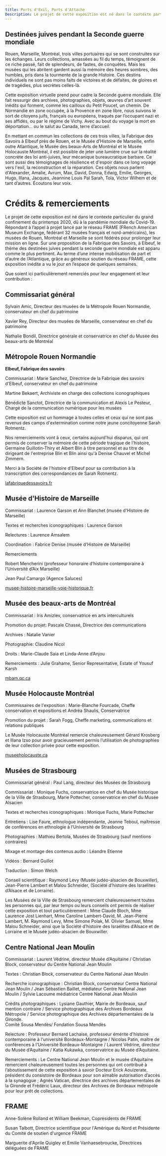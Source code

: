 ```yaml
---
title: Ports d'Exil, Ports d'Attache
Description: Le projet de cette exposition est né dans le contexte particulier du grand confinement du printemps 2020, dû à la pandémie mondiale du Covid-19. Répondant à l’appel à projet lancé par le réseau FRAME, les musées de Rouen, Montréal et Marseille se sont fédérés pour prolonger leur mission en ligne.
---
```


## Destinées juives pendant la Seconde guerre mondiale

Rouen, Marseille, Montréal, trois villes portuaires qui se sont construites sur les échanges. Leurs collections, amassées au fil du temps, témoignent de ce riche passé, fait de splendeurs, de fastes, de conquêtes. Mais les musées qui les abritent gardent aussi la mémoire des heures sombres, des humbles, pris dans la tourmente de la grande Histoire. Ces destins individuels ne sont pas moins faits de victoires et de défaites, de gloires et de tragédies, plus secrètes celles-là.

Cette exposition virtuelle prend pour cadre la Seconde guerre mondiale. Elle fait ressurgir des archives, photographies, objets, œuvres d’art souvent inédits qui forment, comme les cailloux du Petit Poucet, un chemin. De Normandie en zone occupée, à la Provence en zone libre, nous suivons le sort de citoyens juifs, français ou européens, traqués par l’occupant nazi et ses affidés, ou par le régime de Vichy. Avec au bout du voyage la mort en déportation... ou le salut au Canada, terre d’accueil.

En mettant en commun les collections de ces trois villes, la Fabrique des Savoirs à Elbeuf près de Rouen, et le Musée d’Histoire de Marseille, enfin outre Atlantique, le Musée des beaux-Arts de Montréal et le Musée Holocauste Montréal, il est possible de jeter une lumière crue sur la réalité concrète des loi anti-juives,  leur mécanique bureaucratique barbare. Ce sont aussi des témoignages de résilience et d'espoir dans ce long voyage vers l'exil, la reconstruction et la réparation.  Ces objets nous parlent d'Alexander, Amalie, Avrum, Max, David, Donna, Edwig, Emilie, Georges, Hugo, Illana, Jacques, Jeannine Louis Pal Sarah, Tola, Victor Wilhem et de tant d’autres. Écoutons leur voix.

# Crédits & remerciements

Le projet de cette exposition est né dans le contexte particulier du grand confinement du printemps 2020, dû à la pandémie mondiale du Covid-19. Répondant à l’appel à projet lancé par le réseau FRAME (FRench American Museum Exchange, fédérant 32 musées français et nord-américains), les musées de Rouen, Montréal et Marseille se sont fédérés pour prolonger leur mission en ligne. Sur une proposition de la Fabrique des Savoirs, à Elbeuf, le thème des destinées juives pendant la seconde guerre mondiale est apparu comme le plus pertinent. Au terme d’une intense mobilisation de part et d’autre de l’Atlantique, grâce au généreux soutien du réseau FRAME, cette exposition inédite a vu le jour en l’espace de quelques semaines.

Que soient ici particulièrement remerciés pour leur engagement et leur contribution :

## Commissariat général

Sylvain Amic, Directeur des musées de la Métropole Rouen Normandie, conservateur en chef du patrimoine

Xavier Rey, Directeur des musées de Marseille, conservateur en chef du patrimoine

Nathalie Bondil, Directrice générale et conservatrice en chef du Musée des beaux-arts de Montréal

## Métropole Rouen Normandie

**Elbeuf, Fabrique des savoirs**

Commissariat : Marie Sanchez, Directrice de la Fabrique des savoirs d'Elbeuf, conservateur en chef du patrimoine

Martine Bekaert, Archiviste en charge des collections iconographiques

Bénédicte Sanctot, Directrice de la communication et Alexis Le Pesteur, Chargé de la communication numérique pour les musées

Cette exposition est un hommage à toutes celles et ceux qui ne sont pas revenus des camps d'extermination comme notre jeune concitoyenne Sarah Rotmentz.

Nos remerciements vont à ceux, certains aujourd'hui disparus, qui ont permis de conserver la mémoire de cette période tragique de l'histoire, Germaine Guillotin-Thiry et  Albert Blin à titre personnel et au titre de dirigeant de l'entreprise Blin et Blin ainsi qu'à Denise Chauvel et Michel Zimmern.

Merci à la Société de l'histoire d'Elbeuf pour sa contribution à la transcription des correspondances de Sarah Rotmentz.

[lafabriquedessavoirs.fr](https://lafabriquedessavoirs.fr)

## Musée d'Histoire de Marseille

Commissariat : Laurence Garson et Ann Blanchet (musée d'Histoire de Marseille)

Textes et recherches iconographiques : Laurence Garson

Relectures : Laurence Amsalem

Coordination : Fabrice Denise (musée d'Histoire de Marseille)

Remerciements

Robert Mencherini (professeur honoraire d’histoire contemporaine à l’Université d’Aix Marseille)

Jean Paul Camargo (Agence Saluces)

[musee-histoire-marseille-voie-historique.fr](https://www.musee-histoire-marseille-voie-historique.fr)

## Musée des beaux-arts de Montréal

Commissariat : Iris Amizlev, conservatrice en arts interculturels

Promotion du projet: Pascale Chassé, Directrice des communications

Archives : Natalie Vanier

Photographie: Claudine Nicol

Droits : Marie-Claude Saia et Linda-Anne d’Anjou

Remerciements : Julie Grahame, Senior Representative, Estate of Yousuf Karsh

[mbam.qc.ca](https://www.mbam.qc.ca)

## Musée Holocauste Montréal

Commissaires de l'exposition : Marie-Blanche Fourcade, Cheffe conservation et expositions et Andréa Shaulis, Conservatrice

Promotion du projet : Sarah Fogg, Cheffe marketing, communications et relations publiques

Le Musée Holocauste Montréal remercie chaleureusement Gérard Krosberg et Illana Izso pour avoir gracieusement permis l’utilisation de photographies de leur collection privée pour cette exposition.

[museeholocauste.ca](https://museeholocauste.ca)

## Musées de Strasbourg

Commissariat général : Paul Lang, directeur des Musées de Strasbourg

Commissariat : Monique Fuchs, conservatrice en chef du Musée historique de la Ville de Strasbourg, Marie Pottecher, conservatrice en chef du Musée Alsacien

Textes et recherches iconographiques : Monique Fuchs, Marie Pottecher

Entretiens : Lise Faure, ethnologue indépendante, Jeanne Teboul, maîtresse de conférences en ethnologie à l’Université de Strasbourg

Photographies : Mathieu Bertola, Musées de Strasbourg (sauf mentions contraires)

Mixage et montage des contenus audio : Léandre Etienne

Vidéos : Bernard Guillot

Traduction : Simon Welch

Conseil scientifique : Raymond Levy (Musée judéo-alsacien de Bouxwiller), Jean-Pierre Lambert et Malou Schneider, (Société d’histoire des Israélites d’Alsace et de Lorraine).

Les Musées de la Ville de Strasbourg remercient chaleureusement toutes les personnes qui, par leur temps ou leurs conseils ont permis de réaliser cette exposition et tout particulièrement : Mme Claude Bloch, Mme Laurence Jost Lienhart, Mme Caroline Lambert-David, M. Jean-Pierre Lambert, M. Raymond Levy, Mme Simone Polak, M. Olivier Samuel, Mme Malou Schneider, ainsi que la Société d’histoire des Israélites d’Alsace et de Lorraine et le Musée judéo-alsacien de Bouxwiller.

## Centre National Jean Moulin

Commissariat : Laurent Védrine, directeur Musée d’Aquitaine / Christian Block, conservateur du Centre National Jean Moulin

Textes : Christian Block, conservateur du Centre National Jean Moulin

Recherche iconographique : Christian Block, conservateur Centre National Jean Moulin /
Jean Sébastien Baillet, médiateur Centre National Jean Moulin / Sylvie Lacoume médiatrice
Centre National Jean Moulin

Crédits photographiques : Lysiane Gauthier, Mairie de Bordeaux, sauf mention contraire / Service photographique des Archives Bordeaux Métropole / Service photographique des Archives départementales de la Gironde.  
Comité Sousa Mendès/ Fondation Sousa Mendès

Relecture : Professeur Bernard Lachaise, professeur émérite d&#39;histoire contemporaine à l'université Bordeaux-Montaigne / Nicolas Patin, maître de conférences à l'Université Bordeaux-Montaigne / Laurent Védrine, directeur du Musée d’Aquitaine / Katia Kukawka, conservatrice au Musée d’Aquitaine.

Remerciements : Le Centre National Jean Moulin et le musée d’Aquitaine remercient chaleureusement toutes les personnes qui ont contribué à l’aboutissement de cette exposition à savoir Docteur Erick Aouizerate, président du consistoire de Bordeaux pour son aimable autorisation d’accès à la synagogue ; Agnès Vatican, directrice des archives départementales de la Gironde et Frédéric Laux, directeur des Archives de Bordeaux métropole pour leur prêt de collections.

## FRAME

Anne-Solène Rolland et William Beekman, Coprésidents de FRAME

Susan Talbott, Directrice scientifique pour l'Amérique du Nord et Présidente du Comité de soutien d'urgence FRAME

Marguerite d'Aprile Quigley et Emilie Vanhaesebroucke, Directrices déléguées de FRAME